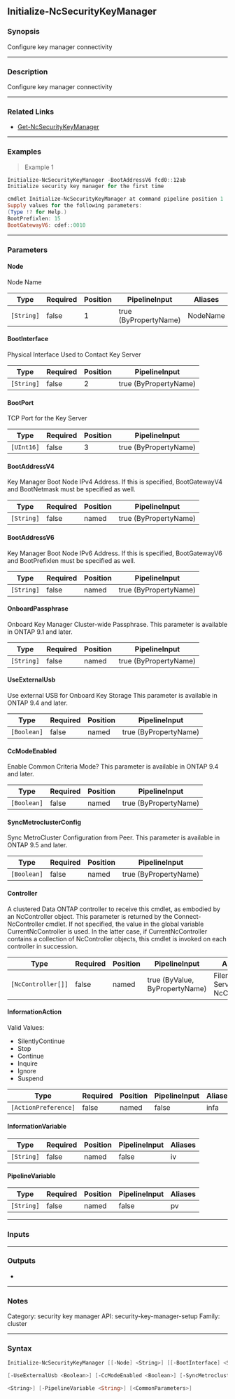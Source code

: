 Initialize-NcSecurityKeyManager
-------------------------------

### Synopsis
Configure key manager connectivity

---

### Description

Configure key manager connectivity

---

### Related Links
* [Get-NcSecurityKeyManager](Get-NcSecurityKeyManager)

---

### Examples
> Example 1

```PowerShell
Initialize-NcSecurityKeyManager -BootAddressV6 fcd0::12ab
Initialize security key manager for the first time

cmdlet Initialize-NcSecurityKeyManager at command pipeline position 1
Supply values for the following parameters:
(Type !? for Help.)
BootPrefixlen: 15
BootGatewayV6: cdef::0010

```

---

### Parameters
#### **Node**
Node Name

|Type      |Required|Position|PipelineInput        |Aliases |
|----------|--------|--------|---------------------|--------|
|`[String]`|false   |1       |true (ByPropertyName)|NodeName|

#### **BootInterface**
Physical Interface Used to Contact Key Server

|Type      |Required|Position|PipelineInput        |
|----------|--------|--------|---------------------|
|`[String]`|false   |2       |true (ByPropertyName)|

#### **BootPort**
TCP Port for the Key Server

|Type      |Required|Position|PipelineInput        |
|----------|--------|--------|---------------------|
|`[UInt16]`|false   |3       |true (ByPropertyName)|

#### **BootAddressV4**
Key Manager Boot Node IPv4 Address. If this is specified, BootGatewayV4 and BootNetmask must be specified as well.

|Type      |Required|Position|PipelineInput        |
|----------|--------|--------|---------------------|
|`[String]`|false   |named   |true (ByPropertyName)|

#### **BootAddressV6**
Key Manager Boot Node IPv6 Address. If this is specified, BootGatewayV6 and BootPrefixlen must be specified as well.

|Type      |Required|Position|PipelineInput        |
|----------|--------|--------|---------------------|
|`[String]`|false   |named   |true (ByPropertyName)|

#### **OnboardPassphrase**
Onboard Key Manager Cluster-wide Passphrase.
This parameter is available in ONTAP 9.1 and later.

|Type      |Required|Position|PipelineInput        |
|----------|--------|--------|---------------------|
|`[String]`|false   |named   |true (ByPropertyName)|

#### **UseExternalUsb**
Use external USB for Onboard Key Storage
This parameter is available in ONTAP 9.4 and later.

|Type       |Required|Position|PipelineInput        |
|-----------|--------|--------|---------------------|
|`[Boolean]`|false   |named   |true (ByPropertyName)|

#### **CcModeEnabled**
Enable Common Criteria Mode?
This parameter is available in ONTAP 9.4 and later.

|Type       |Required|Position|PipelineInput        |
|-----------|--------|--------|---------------------|
|`[Boolean]`|false   |named   |true (ByPropertyName)|

#### **SyncMetroclusterConfig**
Sync MetroCluster Configuration from Peer.
This parameter is available in ONTAP 9.5 and later.

|Type       |Required|Position|PipelineInput        |
|-----------|--------|--------|---------------------|
|`[Boolean]`|false   |named   |true (ByPropertyName)|

#### **Controller**
A clustered Data ONTAP controller to receive this cmdlet, as embodied by an NcController object.  This parameter is returned by the Connect-NcController cmdlet.  If not specified, the value in the global variable CurrentNcController is used.  In the latter case, if CurrentNcController contains a collection of NcController objects, this cmdlet is invoked on each controller in succession.

|Type              |Required|Position|PipelineInput                 |Aliases                          |
|------------------|--------|--------|------------------------------|---------------------------------|
|`[NcController[]]`|false   |named   |true (ByValue, ByPropertyName)|Filer<br/>Server<br/>NcController|

#### **InformationAction**

Valid Values:

* SilentlyContinue
* Stop
* Continue
* Inquire
* Ignore
* Suspend

|Type                |Required|Position|PipelineInput|Aliases|
|--------------------|--------|--------|-------------|-------|
|`[ActionPreference]`|false   |named   |false        |infa   |

#### **InformationVariable**

|Type      |Required|Position|PipelineInput|Aliases|
|----------|--------|--------|-------------|-------|
|`[String]`|false   |named   |false        |iv     |

#### **PipelineVariable**

|Type      |Required|Position|PipelineInput|Aliases|
|----------|--------|--------|-------------|-------|
|`[String]`|false   |named   |false        |pv     |

---

### Inputs

---

### Outputs
* 

---

### Notes
Category: security key manager
API: security-key-manager-setup
Family: cluster

---

### Syntax
```PowerShell
Initialize-NcSecurityKeyManager [[-Node] <String>] [[-BootInterface] <String>] [[-BootPort] <UInt16>] [-BootAddressV4 <String>] [-BootAddressV6 <String>] [-OnboardPassphrase <String>] 
```
```PowerShell
[-UseExternalUsb <Boolean>] [-CcModeEnabled <Boolean>] [-SyncMetroclusterConfig <Boolean>] [-Controller <NcController[]>] [-InformationAction <ActionPreference>] [-InformationVariable 
```
```PowerShell
<String>] [-PipelineVariable <String>] [<CommonParameters>]
```
